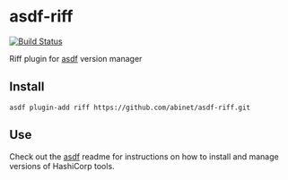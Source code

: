 # asdf-riff

[![Build Status](https://travis-ci.org/abinet/asdf-riff.svg?branch=master)](https://travis-ci.org/abinet/asdf-rancher)

Riff plugin for [asdf](https://github.com/asdf-vm/asdf) version manager

## Install

```
asdf plugin-add riff https://github.com/abinet/asdf-riff.git
```

## Use

Check out the [asdf](https://github.com/asdf-vm/asdf) readme for instructions on how to install and manage versions of HashiCorp tools.
